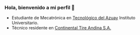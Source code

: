 ### Hola, bienvenido a mi perfil 👋

- Estudiante de Mecatrónica en [Tecnológico del Azuay](http://www.eeta.edu.ec/) Instituto Universitario.
- Técnico residente en [Continental Tire Andina S.A.](https://www.continental-tires.com/ec/es/)
